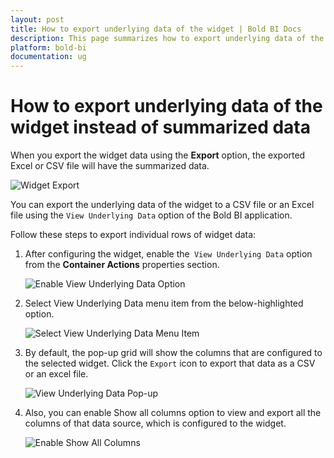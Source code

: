 ```yaml
---
layout: post
title: How to export underlying data of the widget | Bold BI Docs
description: This page summarizes how to export underlying data of the widget instead of summarized data using View Underlying data support of Bold BI application.
platform: bold-bi
documentation: ug
---
```


# How to export underlying data of the widget instead of summarized data

When you export the widget data using the **Export** option, the exported Excel or CSV file will have the summarized data.

![Widget Export](/bold-bi-docs/static/assets/embedded/faq/images/widget-export-image.png)

You can export the underlying data of the widget to a CSV file or an Excel file using the `View Underlying Data` option of the Bold BI application.

Follow these steps to export individual rows of widget data:

1. After configuring the widget, enable the` View Underlying Data` option from the **Container Actions** properties section.

    ![Enable View Underlying Data Option](/bold-bi-docs/static/assets/embedded/faq/images/enable-view-underlying-data-option.png)

2. Select View Underlying Data menu item from the below-highlighted option.

    ![Select View Underlying Data Menu Item](/bold-bi-docs/static/assets/embedded/faq/images/select-view-underlying-data-menu-item.png)

3. By default, the pop-up grid will show the columns that are configured to the selected widget. Click the `Export` icon to export that data as a CSV or an excel file. 

    ![View Underlying Data Pop-up](/bold-bi-docs/static/assets/embedded/faq/images/view-underlying-data-pop-up.png)

4. Also, you can enable Show all columns option to view and export all the columns of that data source, which is configured to the widget. 

    ![Enable Show All Columns](/bold-bi-docs/static/assets/embedded/faq/images/enable-show-all-columns.png)